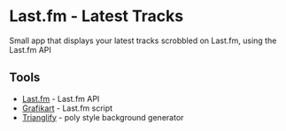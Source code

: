 Last.fm - Latest Tracks
====================

Small app that displays your latest tracks scrobbled on Last.fm, using the Last.fm API

Tools
-----------
* [Last.fm] - Last.fm API
* [Grafikart] - Last.fm script
* [Trianglify] - poly style background generator

[Last.fm]:http://www.lastfm.fr/api
[Grafikart]:http://www.grafikart.fr/tutoriels/php/lastfm-api-267
[Trianglify]:httphttps://github.com/qrohlf/trianglify
